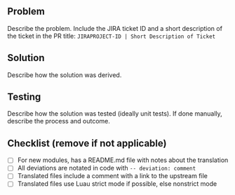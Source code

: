 ## Problem
Describe the problem. Include the JIRA ticket ID and a short description of the ticket in the PR title: `JIRAPROJECT-ID | Short Description of Ticket`

## Solution
Describe how the solution was derived.

## Testing
Describe how the solution was tested (ideally unit tests). If done manually, describe the process and outcome.

## Checklist (remove if not applicable)
- [ ] For new modules, has a README.md file with notes about the translation
- [ ] All deviations are notated in code with `-- deviation: comment`
- [ ] Translated files include a comment with a link to the upstream file
- [ ] Translated files use Luau strict mode if possible, else nonstrict mode